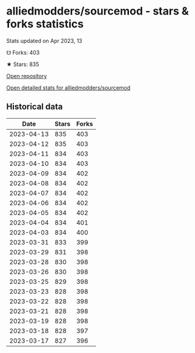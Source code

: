 # alliedmodders/sourcemod - stars & forks statistics

Stats updated on Apr 2023, 13

☋ Forks: 403

★ Stars: 835

[Open repository](https://github.com/alliedmodders/sourcemod)

[Open detailed stats for alliedmodders/sourcemod](https://reviewgithub.com/rep/alliedmodders/sourcemod)

## Historical data
| Date | Stars | Forks |
|------|-------|-------|
| 2023-04-13 | 835 | 403 | 
| 2023-04-12 | 835 | 403 | 
| 2023-04-11 | 834 | 403 | 
| 2023-04-10 | 834 | 403 | 
| 2023-04-09 | 834 | 402 | 
| 2023-04-08 | 834 | 402 | 
| 2023-04-07 | 834 | 402 | 
| 2023-04-06 | 834 | 402 | 
| 2023-04-05 | 834 | 402 | 
| 2023-04-04 | 834 | 401 | 
| 2023-04-03 | 834 | 400 | 
| 2023-03-31 | 833 | 399 | 
| 2023-03-29 | 831 | 398 | 
| 2023-03-28 | 830 | 398 | 
| 2023-03-26 | 830 | 398 | 
| 2023-03-25 | 829 | 398 | 
| 2023-03-23 | 828 | 398 | 
| 2023-03-22 | 828 | 398 | 
| 2023-03-21 | 828 | 398 | 
| 2023-03-19 | 828 | 398 | 
| 2023-03-18 | 828 | 397 | 
| 2023-03-17 | 827 | 396 | 


